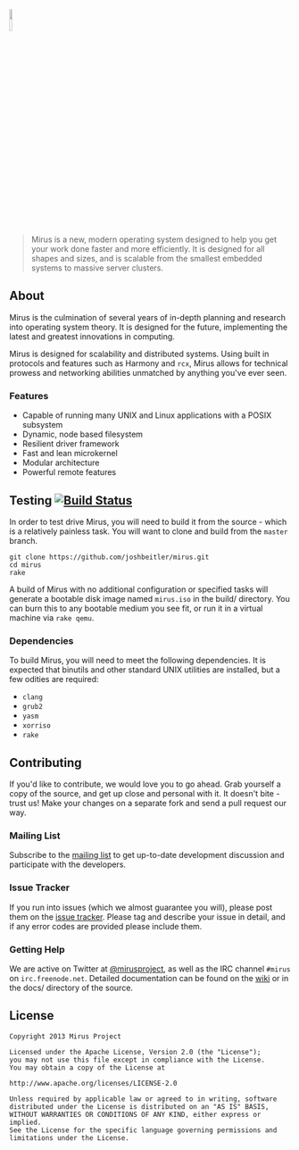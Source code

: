 <img src="http://i.imgur.com/EG2d50t.png" width="10%" />

> Mirus is a new, modern operating system designed to help you get your work done faster and more efficiently.  It is designed for all shapes and sizes, and is scalable from the smallest embedded systems to massive server clusters.

## About
Mirus is the culmination of several years of in-depth planning and research into operating system theory.  It is designed for the future, implementing the latest and greatest innovations in computing.

Mirus is designed for scalability and distributed systems.  Using built in protocols and features such as Harmony and `rcx`, Mirus allows for technical prowess and networking abilities unmatched by anything you've ever seen.

### Features
* Capable of running many UNIX and Linux applications with a POSIX subsystem
* Dynamic, node based filesystem
* Resilient driver framework
* Fast and lean microkernel
* Modular architecture
* Powerful remote features

## Testing  [![Build Status](https://travis-ci.org/joshbeitler/mirus.png?branch=newsrc)](https://travis-ci.org/joshbeitler/mirus)
In order to test drive Mirus, you will need to build it from the source - which is a relatively painless task. You will want to clone and build from the `master` branch.
```
git clone https://github.com/joshbeitler/mirus.git
cd mirus
rake
```
A build of Mirus with no additional configuration or specified tasks will generate a bootable disk image named `mirus.iso` in the build/ directory. You can burn this to any bootable medium you see fit, or run it in a virtual machine via `rake qemu`.

### Dependencies
To build Mirus, you will need to meet the following dependencies. It is expected that binutils and other standard UNIX utilities are installed, but a few odities are required:

* `clang`
* `grub2`
* `yasm`
* `xorriso`
* `rake`

## Contributing
If you'd like to contribute, we would love you to go ahead. Grab yourself a copy of the source, and get up close and personal with it. It doesn't bite - trust us! Make your changes on a separate fork and send a pull request our way.

### Mailing List
Subscribe to the [mailing list](https://groups.google.com/forum/#!forum/mirus-dev) to get up-to-date development discussion and participate with the developers.

### Issue Tracker
If you run into issues (which we almost guarantee you will), please post them on the [issue tracker](https://github.com/joshbeitler/mirus/issues). Please tag and describe your issue in detail, and if any error codes are provided please include them.

### Getting Help
We are active on Twitter at [@mirusproject](http://twitter.com/mirusproject), as well as the IRC channel `#mirus` on `irc.freenode.net`. Detailed documentation can be found on the [wiki](https://github.com/joshbeitler/mirus/wiki) or in the docs/ directory of the source.

## License
```
Copyright 2013 Mirus Project

Licensed under the Apache License, Version 2.0 (the "License");
you may not use this file except in compliance with the License.
You may obtain a copy of the License at

http://www.apache.org/licenses/LICENSE-2.0

Unless required by applicable law or agreed to in writing, software
distributed under the License is distributed on an "AS IS" BASIS,
WITHOUT WARRANTIES OR CONDITIONS OF ANY KIND, either express or implied.
See the License for the specific language governing permissions and
limitations under the License.
```

